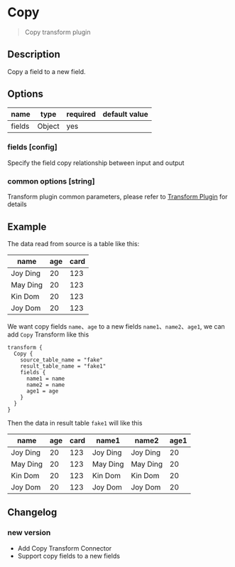 # Copy

> Copy transform plugin

## Description

Copy a field to a new field.

## Options

|  name  |  type  | required | default value |
|--------|--------|----------|---------------|
| fields | Object | yes      |               |

### fields [config]

Specify the field copy relationship between input and output

### common options [string]

Transform plugin common parameters, please refer to [Transform Plugin](common-options.md) for details

## Example

The data read from source is a table like this:

|   name   | age | card |
|----------|-----|------|
| Joy Ding | 20  | 123  |
| May Ding | 20  | 123  |
| Kin Dom  | 20  | 123  |
| Joy Dom  | 20  | 123  |

We want copy fields `name`、`age` to a new fields `name1`、`name2`、`age1`, we can add `Copy` Transform like this

```
transform {
  Copy {
    source_table_name = "fake"
    result_table_name = "fake1"
    fields {
      name1 = name
      name2 = name
      age1 = age
    }
  }
}
```

Then the data in result table `fake1` will like this

|   name   | age | card |  name1   |  name2   | age1 |
|----------|-----|------|----------|----------|------|
| Joy Ding | 20  | 123  | Joy Ding | Joy Ding | 20   |
| May Ding | 20  | 123  | May Ding | May Ding | 20   |
| Kin Dom  | 20  | 123  | Kin Dom  | Kin Dom  | 20   |
| Joy Dom  | 20  | 123  | Joy Dom  | Joy Dom  | 20   |

## Changelog

### new version

- Add Copy Transform Connector
- Support copy fields to a new fields

